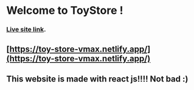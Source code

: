 # Welcome to ToyStore !

### [Live site link](https://toy-store-vmax.netlify.app/).

## [https://toy-store-vmax.netlify.app/](https://toy-store-vmax.netlify.app/)
## 

## This website is made with react js!!!! Not bad :)

